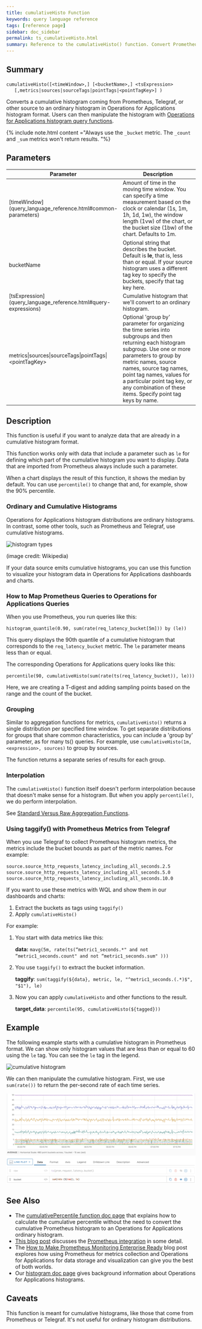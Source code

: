 ```yaml
---
title: cumulativeHisto Function
keywords: query language reference
tags: [reference page]
sidebar: doc_sidebar
permalink: ts_cumulativeHisto.html
summary: Reference to the cumulativeHisto() function. Convert Prometheus cumulative histograms to VMware Aria Operations for Applications (formerly known as Tanzu Observability by Wavefront) histograms.
---
```

## Summary
```
cumulativeHisto([<timeWindow>,] [<bucketName>,] <tsExpression>
   [,metrics|sources|sourceTags|pointTags|<pointTagKey>] )
```

Converts a cumulative histogram coming from Prometheus, Telegraf, or other source to an ordinary histogram in Operations for Applications histogram format. Users can then manipulate the histogram with [Operations for Applications histogram query functions](query_language_reference.html#histogram-functions).

{% include note.html content ="Always use the `_bucket` metric. The `_count` and `_sum` metrics won't return results. "%}


## Parameters
<table>
<tbody>
<thead>
<tr><th width="30%">Parameter</th><th width="70%">Description</th></tr>
</thead>
<tr>
<td markdown="span">[timeWindow](query_language_reference.html#common-parameters)</td>
<td markdown="span">Amount of time in the moving time window. You can specify a time measurement based on the clock or calendar (1s, 1m, 1h, 1d, 1w), the window length (1vw) of the chart, or the bucket size (1bw) of the chart. Defaults to 1m.</td></tr>
<tr>
<td>bucketName</td>
<td markdown="span">Optional string that describes the bucket. Default is <strong>le</strong>, that is, less than or equal. If your source histogram uses a different tag key to specify the buckets, specify that tag key here.  </td></tr>
<tr>
<td markdown="span"> [tsExpression](query_language_reference.html#query-expressions)</td>
<td>Cumulative histogram that we'll convert to an ordinary histogram.  </td></tr>
<tr>
<td>metrics&vert;sources&vert;sourceTags&vert;pointTags&vert;&lt;pointTagKey&gt;</td>
<td>Optional 'group by' parameter for organizing the time series into subgroups and then returning each histogram subgroup.
Use one or more parameters to group by metric names, source names, source tag names, point tag names, values for a particular point tag key, or any combination of these items. Specify point tag keys by name.</td>
</tr>
</tbody>
</table>


## Description

This function is useful if you want to analyze data that are already in a cumulative histogram format.

This function works only with data that include a parameter such as `le` for defining which part of the cumulative histogram you want to display. Data that are imported from Prometheus always include such a parameter.

When a chart displays the result of this function, it shows the median by default. You can use `percentile()` to change that and, for example, show the 90% percentile.

### Ordinary and Cumulative Histograms

Operations for Applications histogram distributions are ordinary histograms. In contrast, some other tools, such as Prometheus and Telegraf, use cumulative histograms.

![histogram types](images/histogram_types.png)

(image credit: Wikipedia)

If your data source emits cumulative histograms, you can use this function to visualize your histogram data in Operations for Applications dashboards and charts.

### How to Map Prometheus Queries to Operations for Applications Queries

When you use Prometheus, you run queries like this:
```
histogram_quantile(0.90, sum(rate(req_latency_bucket[5m])) by (le))
```

This query displays the 90th quantile of a cumulative histogram that corresponds to the `req_latency_bucket` metric. The `le` parameter means less than or equal.

The corresponding Operations for Applications query looks like this:
```
percentile(90, cumulativeHisto(sum(rate(ts(req_latency_bucket)), le)))
```

Here, we are creating a T-digest and adding sampling points based on the range and the count of the bucket.

### Grouping

Similar to aggregation functions for metrics, `cumulativeHisto()` returns a single distribution per specified time window.  To get separate distributions for groups that share common characteristics, you can include a 'group by' parameter, as for many ts() queries. For example, use `cumulativeHisto(1m, <expression>, sources)` to group by sources.

The function returns a separate series of results for each group.

### Interpolation

The `cumulativeHisto()` function itself doesn't perform interpolation because that doesn't make sense for a histogram. But when you apply `percentile()`, we do perform interpolation.

See [Standard Versus Raw Aggregation Functions](query_language_aggregate_functions.html).

### Using taggify() with Prometheus Metrics from Telegraf

When you use Telegraf to collect Prometheus histogram metrics, the metrics include the bucket bounds as part of the metric names. For example:

```
source.source_http_requests_latency_including_all_seconds.2.5
source.source_http_requests_latency_including_all_seconds.5.0
source.source_http_requests_latency_including_all_seconds.10.0
```

If you want to use these metrics with WQL and show them in our dashboards and charts:

1. Extract the buckets as tags using `taggify()`
2. Apply `cumulativeHisto()`

For example:
1. You start with data metrics like this:

   **data:** `mavg(5m, rate(ts(“metric1_seconds.*" and not “metric1_seconds.count" and not “metric1_seconds.sum" )))`
2. You use `taggify()` to extract the bucket information.

   **taggify**: `sum(taggify(${data}, metric, le, "^metric1_seconds.(.*)$", "$1"), le)`
3. Now you can apply `cumulativeHisto` and other functions to the result.

   **target_data**: `percentile(95, cumulativeHisto(${tagged}))`


## Example

The following example starts with a cumulative histogram in Prometheus format. We can show only histogram values that are less than or equal to 60 using the `le` tag. You can see the `le` tag in the legend.

![cumulative histogram](images/cum_histo_simple.png)

We can then manipulate the cumulative histogram. First, we use `sum(rate())` to return the per-second rate of each time series.

![show only le 60](images/cum_histo_bucket.png)

<!---Humphrey says this doesn't make sense
Then we use the `cumulativeHisto()` function to return the cumulative histogram for the data.

![cumulative histo](images/cumulative_histo.png)
--->


## See Also

* The [cumulativePercentile function doc page](ts_cumulativePercentile.html) that explains how to calculate the cumulative percentile without the need to convert the cumulative Prometheus histogram to an Operations for Applications ordinary histogram.
* [This blog post](https://tanzu.vmware.com/content/vmware-tanzu-observability-blog/integrating-prometheus-with-wavefront-for-easy-scaling-and-failover) discusses the [Prometheus integration](prometheus.html) in some detail.
* The [How to Make Prometheus Monitoring Enterprise Ready](https://tanzu.vmware.com/content/vmware-tanzu-observability-blog/how-to-make-prometheus-monitoring-enterprise-ready) blog post explores how using Prometheus for metrics collection and Operations for Applications for data storage and visualization can give you the best of both worlds.
* Our [histogram doc page](proxies_histograms.html) gives background information about Operations for Applications histograms.


## Caveats

This function is meant for cumulative histograms, like those that come from Prometheus or Telegraf. It's not useful for ordinary histogram distributions.

